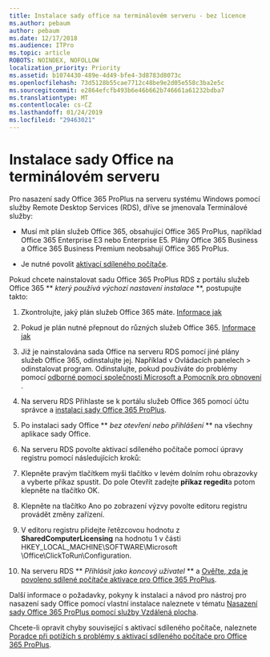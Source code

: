 ```yaml
---
title: Instalace sady office na terminálovém serveru - bez licence
ms.author: pebaum
author: pebaum
ms.date: 12/17/2018
ms.audience: ITPro
ms.topic: article
ROBOTS: NOINDEX, NOFOLLOW
localization_priority: Priority
ms.assetid: b1074430-489e-4d49-bfe4-3d8783d8073c
ms.openlocfilehash: 73d5128b55cae7712c48be9e2d05e558c3ba2e5c
ms.sourcegitcommit: e2864efcfb493b6e46b662b746661a61232bdba7
ms.translationtype: MT
ms.contentlocale: cs-CZ
ms.lasthandoff: 01/24/2019
ms.locfileid: "29463021"
---
```

# <a name="installing-office-on-a-terminal-server"></a>Instalace sady Office na terminálovém serveru

Pro nasazení sady Office 365 ProPlus na serveru systému Windows pomocí služby Remote Desktop Services (RDS), dříve se jmenovala Terminálové služby:
  
- Musí mít plán služeb Office 365, obsahující Office 365 ProPlus, například Office 365 Enterprise E3 nebo Enterprise E5. Plány Office 365 Business a Office 365 Business Premium neobsahují Office 365 ProPlus.
    
- Je nutné povolit [aktivací sdíleného počítače](https://docs.microsoft.com/DeployOffice/overview-of-shared-computer-activation-for-office-365-proplus).
    
Pokud chcete nainstalovat sadu Office 365 ProPlus RDS z portálu služeb Office 365 ** *který používá výchozí nastavení instalace* **, postupujte takto: 
  
1. Zkontrolujte, jaký plán služeb Office 365 máte. [Informace jak](https://docs.microsoft.com/office365/admin/admin-overview/what-subscription-do-i-have)
    
2. Pokud je plán nutné přepnout do různých služeb Office 365. [Informace jak](https://docs.microsoft.com/office365/admin/subscriptions-and-billing/switch-to-a-different-plan)
    
3. Již je nainstalována sada Office na serveru RDS pomocí jiné plány služeb Office 365, odinstalujte jej. Například v Ovládacích panelech \> odinstalovat program. Odinstalujte, pokud používáte do problémy pomocí [odborné pomoci společnosti Microsoft a Pomocník pro obnovení](https://aka.ms/SARA-OfficeUninstall-Alchemy) . 
    
4. Na serveru RDS Přihlaste se k portálu služeb Office 365 pomocí účtu správce a [instalaci sady Office 365 ProPlus](https://portal.office.com/OLS/MySoftware.aspx).
    
5. Po instalaci sady Office ** *bez otevření nebo přihlášení* ** na všechny aplikace sady Office. 
    
6. Na serveru RDS povolte aktivací sdíleného počítače pomocí úpravy registru pomocí následujících kroků:
    
1. Klepněte pravým tlačítkem myši tlačítko v levém dolním rohu obrazovky a vyberte příkaz spustit. Do pole Otevřít zadejte **příkaz regedit**a potom klepněte na tlačítko OK. 
    
2. Klepněte na tlačítko Ano po zobrazení výzvy povolte editoru registru provádět změny zařízení.
    
3. V editoru registru přidejte řetězcovou hodnotu z **SharedComputerLicensing** na hodnotu 1 v části HKEY_LOCAL_MACHINE\SOFTWARE\Microsoft \Office\ClickToRun\Configuration. 
    
7. Na serveru RDS ** *Přihlásit jako koncový uživatel* ** a [Ověřte, zda je povoleno sdílené počítače aktivace pro Office 365 ProPlus](https://docs.microsoft.com/DeployOffice/troubleshoot-issues-with-shared-computer-activation-for-office-365-proplus#verify-that-activation-for-office-365-proplus-succeeded).
    
Další informace o požadavky, pokyny k instalaci a návod pro nástroj pro nasazení sady Office pomocí vlastní instalace naleznete v tématu [Nasazení sady Office 365 ProPlus pomocí služby Vzdálená plocha](https://docs.microsoft.com/DeployOffice/deploy-office-365-proplus-by-using-remote-desktop-services).
  
Chcete-li opravit chyby související s aktivací sdíleného počítače, naleznete [Poradce při potížích s problémy s aktivací sdíleného počítače pro Office 365 ProPlus](https://docs.microsoft.com/DeployOffice/troubleshoot-issues-with-shared-computer-activation-for-office-365-proplus).
  

